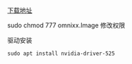 [下载地址](https://developer.nvidia.com/cuda-toolkit-archive)




sudo chmod 777 omnixx.Image 修改权限


驱动安装
```
sudo apt install nvidia-driver-525
```